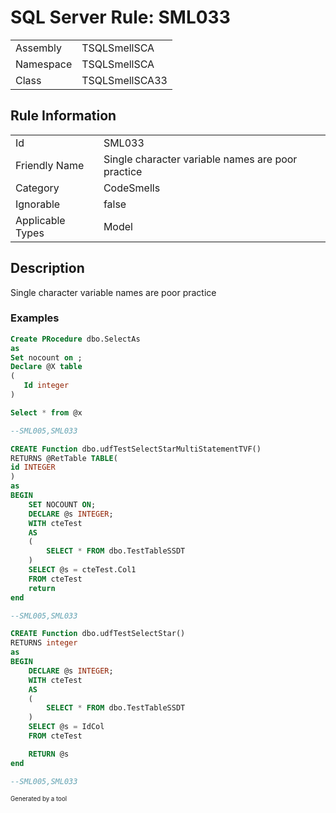 ﻿# SQL Server Rule: SML033
  
|    |    |
|----|----|
| Assembly | TSQLSmellSCA |
| Namespace | TSQLSmellSCA |
| Class | TSQLSmellSCA33 |
  
## Rule Information
  
|    |    |
|----|----|
| Id | SML033 |
| Friendly Name | Single character variable names are poor practice |
| Category | CodeSmells |
| Ignorable | false |
| Applicable Types | Model  |
  
## Description
  
Single character variable names are poor practice
  
### Examples
  
```sql
Create PRocedure dbo.SelectAs
as
Set nocount on ;
Declare @X table
(
   Id integer
)

Select * from @x

--SML005,SML033

```
```sql
CREATE Function dbo.udfTestSelectStarMultiStatementTVF()
RETURNS @RetTable TABLE(
id INTEGER
)
as
BEGIN
	SET NOCOUNT ON;
	DECLARE @s INTEGER;
	WITH cteTest
	AS
	(  
		SELECT * FROM dbo.TestTableSSDT
	)
	SELECT @s = cteTest.Col1
	FROM cteTest
	return
end

--SML005,SML033
```
```sql
CREATE Function dbo.udfTestSelectStar()
RETURNS integer
as
BEGIN
	DECLARE @s INTEGER;
	WITH cteTest
	AS
	(  
		SELECT * FROM dbo.TestTableSSDT
	)
	SELECT @s = IdCol
	FROM cteTest

	RETURN @s
end

--SML005,SML033

```
  
<sub><sup>Generated by a tool</sup></sub>
